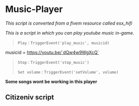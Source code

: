 # Music-Player
*This script is converted from a fivem resource called esx_hifi*

*This is a script in which you can play youtube music in-game.*


> `Play`	        : `TriggerEvent('play_music', musicid)`
> 
musicid = https://youtu.be/`dQw4w9WgXcQ`
>
> `Stop`          : `TriggerEvent('stop_music')`
>
> `Set volume`   :  `TriggerEvent('setVolume', volume)`


**Some songs wont be working in this player**


## Citizeniv script
